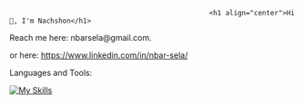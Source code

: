                                                      <h1 align="center">Hi 👋, I'm Nachshon</h1>

<p>
Reach me here: nbarsela@gmail.com.
  
or here: https://www.linkedin.com/in/nbar-sela/

Languages and Tools:

[![My Skills](https://skills.thijs.gg/icons?i=java,python,c,cpp,nodejs,javascript,typescript,react,mysql,mongodb,firebase&theme=dark)](https://skills.thijs.gg)

</p>
